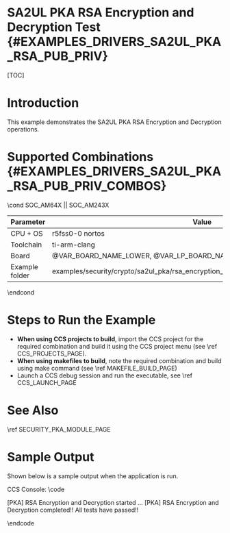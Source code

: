 # SA2UL PKA RSA Encryption and Decryption Test {#EXAMPLES_DRIVERS_SA2UL_PKA_RSA_PUB_PRIV}

[TOC]

# Introduction

This example demonstrates the SA2UL PKA RSA Encryption and Decryption operations.

# Supported Combinations {#EXAMPLES_DRIVERS_SA2UL_PKA_RSA_PUB_PRIV_COMBOS}

\cond SOC_AM64X || SOC_AM243X

 Parameter      | Value
 ---------------|-----------
 CPU + OS       | r5fss0-0 nortos
 Toolchain      | ti-arm-clang
 Board          | @VAR_BOARD_NAME_LOWER, @VAR_LP_BOARD_NAME_LOWER
 Example folder | examples/security/crypto/sa2ul_pka/rsa_encryption_decryption/rsa_encryption_decryption.c
\endcond

# Steps to Run the Example

- **When using CCS projects to build**, import the CCS project for the required combination
  and build it using the CCS project menu (see \ref CCS_PROJECTS_PAGE).
- **When using makefiles to build**, note the required combination and build using
  make command (see \ref MAKEFILE_BUILD_PAGE)
- Launch a CCS debug session and run the executable, see \ref CCS_LAUNCH_PAGE

# See Also

\ref SECURITY_PKA_MODULE_PAGE

# Sample Output

Shown below is a sample output when the application is run.


CCS Console:
\code

[PKA] RSA Encryption and Decryption started ...
[PKA] RSA Encryption and Decryption completed!!
All tests have passed!!

\endcode